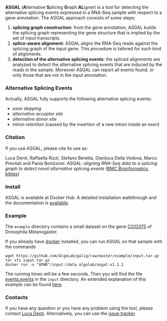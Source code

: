 **ASGAL** (**A**lternative **S**plicing **G**raph **AL**igner) is a
tool for detecting the alternative splicing events expressed in a
RNA-Seq sample with respect to a gene annotation. The 
ASGAL approach consists of some  steps:
1. **splicing graph construction**: from the gene annotation, ASGAL builds the splicing graph representing the gene structure that is implied by the set of input transcripts.
2. **splice-aware alignment**: ASGAL aligns the RNA-Seq reads against the splicing
graph of the input gene. This procedure is tailored for such kind of alignments.
3. **detection of the alternative splicing events**: the spliced alignments are analyzed to detect the alternative splicing events that are induced by the reads in the sample. Moreover ASGAL can report all events found, or only those that are not in the input annotation.

### Alternative Splicing Events
Actually, ASGAL fully supports the following alternative splicing
events:
* _exon skipping_
* _alternative acceptor site_
* _alternative donor site_
* _intron retention_ (caused by the insertion of a new intron inside an
exon)

### Citation

If you use ASGAL, please cite its use as:

Luca Denti, Raffaella Rizzi, Stefano Beretta, Gianluca Della Vedova,
Marco Previtali and Paola Bonizzoni.  _ASGAL: aligning RNA-Seq data to
a splicing graph to detect novel alternative splicing events_ ([BMC
Bioinformatics](https://doi.org/10.1186/s12859-018-2436-3),
[bibtex](https://raw.githubusercontent.com/AlgoLab/galig/master/docs/citation.bib))

### Install

ASGAL is available <!--at conda-forge and--> at Docker Hub. A detailed installation walkthrough and the documentation is [available](documentation). 

### Example

The `example` directory contains a small dataset on the gene
[CG13375](http://www.ensembl.org/Drosophila_melanogaster/Gene/Summary?db=core;g=FBgn0040370;r=X:283186-294962)
of Drosophila Melanogaster.

If you already have [docker](https://www.docker.com) installed, you
can run ASGAL on that sample with the commands
```
wget https://github.com/AlgoLab/galig/raw/master/example/input.tar.gz
tar xfz input.tar.gz
docker run -v "$PWD"/input:/data algolab/asgal:v1.1.1
```

The running times will be a few seconds. Then you will find the file
[events.events](https://github.com/AlgoLab/galig/raw/master/example/events.events)
in the `input` directory. An extended explanation of this example
can be found <a href="http://asgal.algolab.eu/documentation#example"
target="_blank">here</a>.

### Contacts
If you have any question or you have any problem using the tool,
please contact [Luca
Denti](https://algolab.eu/people/luca-denti/). Alternatively, you can
use the [issue tracker](https://github.com/AlgoLab/galig/issues).

<!--
Given a gene annotation, the splicing graph is a graph where each
vertex is an exon and two vertices are linked if they are consecutive
in at least one transcript.
-->
